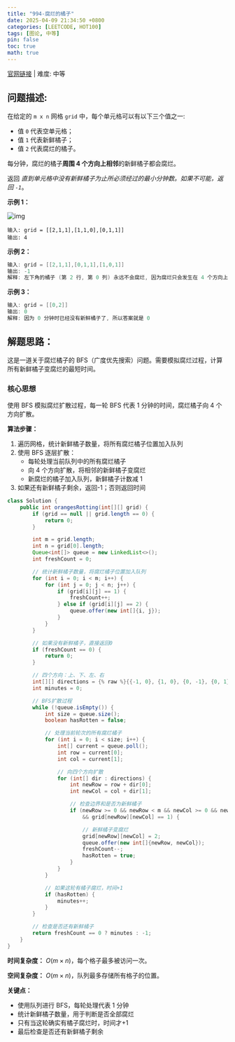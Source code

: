 ```yaml
---
title: "994-腐烂的橘子"
date: 2025-04-09 21:34:50 +0800
categories: [LEETCODE, HOT100]
tags: [图论, 中等]
pin: false
toc: true
math: true
---
```


[官网链接](https://leetcode.cn/problems/rotting-oranges/) \| 难度: 中等

## 问题描述:

在给定的 `m x n` 网格 `grid` 中，每个单元格可以有以下三个值之一:

- 值 `0` 代表空单元格；
- 值 `1` 代表新鲜橘子；
- 值 `2` 代表腐烂的橘子。

每分钟，腐烂的橘子**周围 4 个方向上相邻**的新鲜橘子都会腐烂。

返回 _直到单元格中没有新鲜橘子为止所必须经过的最小分钟数。如果不可能，返回 `-1`_。

**示例 1：**

![img](../assets/img/posts/leetcode/p994_0.png)

```
输入: grid = [[2,1,1],[1,1,0],[0,1,1]]
输出: 4
```

**示例 2：**

```java
输入: grid = [[2,1,1],[0,1,1],[1,0,1]]
输出: -1
解释: 左下角的橘子 (第 2 行, 第 0 列) 永远不会腐烂, 因为腐烂只会发生在 4 个方向上
```

**示例 3：**

```java
输入: grid = [[0,2]]
输出: 0
解释: 因为 0 分钟时已经没有新鲜橘子了, 所以答案就是 0
```

## 解题思路：

这是一道关于腐烂橘子的 BFS（广度优先搜索）问题。需要模拟腐烂过程，计算所有新鲜橘子变腐烂的最短时间。

### 核心思想

使用 BFS 模拟腐烂扩散过程，每一轮 BFS 代表 1 分钟的时间，腐烂橘子向 4 个方向扩散。

**算法步骤：**

1. 遍历网格，统计新鲜橘子数量，将所有腐烂橘子位置加入队列
2. 使用 BFS 逐层扩散：
   - 每轮处理当前队列中的所有腐烂橘子
   - 向 4 个方向扩散，将相邻的新鲜橘子变腐烂
   - 新腐烂的橘子加入队列，新鲜橘子计数减 1
3. 如果还有新鲜橘子剩余，返回-1；否则返回时间

```java
class Solution {
    public int orangesRotting(int[][] grid) {
        if (grid == null || grid.length == 0) {
            return 0;
        }

        int m = grid.length;
        int n = grid[0].length;
        Queue<int[]> queue = new LinkedList<>();
        int freshCount = 0;

        // 统计新鲜橘子数量，将腐烂橘子位置加入队列
        for (int i = 0; i < m; i++) {
            for (int j = 0; j < n; j++) {
                if (grid[i][j] == 1) {
                    freshCount++;
                } else if (grid[i][j] == 2) {
                    queue.offer(new int[]{i, j});
                }
            }
        }

        // 如果没有新鲜橘子，直接返回0
        if (freshCount == 0) {
            return 0;
        }

        // 四个方向：上、下、左、右
        int[][] directions = {% raw %}{{-1, 0}, {1, 0}, {0, -1}, {0, 1}}{% endraw %};
        int minutes = 0;

        // BFS扩散过程
        while (!queue.isEmpty()) {
            int size = queue.size();
            boolean hasRotten = false;

            // 处理当前轮次的所有腐烂橘子
            for (int i = 0; i < size; i++) {
                int[] current = queue.poll();
                int row = current[0];
                int col = current[1];

                // 向四个方向扩散
                for (int[] dir : directions) {
                    int newRow = row + dir[0];
                    int newCol = col + dir[1];

                    // 检查边界和是否为新鲜橘子
                    if (newRow >= 0 && newRow < m && newCol >= 0 && newCol < n
                        && grid[newRow][newCol] == 1) {

                        // 新鲜橘子变腐烂
                        grid[newRow][newCol] = 2;
                        queue.offer(new int[]{newRow, newCol});
                        freshCount--;
                        hasRotten = true;
                    }
                }
            }

            // 如果这轮有橘子腐烂，时间+1
            if (hasRotten) {
                minutes++;
            }
        }

        // 检查是否还有新鲜橘子
        return freshCount == 0 ? minutes : -1;
    }
}
```

**时间复杂度：** $O(m \times n)$，每个格子最多被访问一次。

**空间复杂度：** $O(m \times n)$，队列最多存储所有格子的位置。

**关键点：**

- 使用队列进行 BFS，每轮处理代表 1 分钟
- 统计新鲜橘子数量，用于判断是否全部腐烂
- 只有当这轮确实有橘子腐烂时，时间才+1
- 最后检查是否还有新鲜橘子剩余
